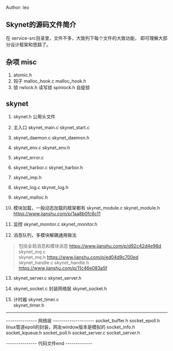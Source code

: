 Author: leo
## Skynet的源码文件简介
在 service-src目录里，文件不多，大致列下每个文件的大致功能， 即可理解大部分设计框架和思路了。

## 杂项 misc 
1. atomic.h
2. 钩子
   malloc_hook.c malloc_hook.h
3. 锁
   rwlock.h   读写锁
   spinlock.h 自旋锁    

## skynet
1. skynet.h 公用头文件
2. 主入口
   skynet_main.c
   skynet_start.c

3. skynet_daemon.c skynet_daemon.h
4. skynet_env.c skynet_env.h
5. skynet_error.c
 
6. skynet_harbor.c  skynet_harbor.h
   
7. skynet_imp.h
   
8. skynet_log.c skynet_log.h
    
9.  skynet_malloc.h

10. 模块加载，一般动态加载的框架都有
skynet_module.c
skynet_module.h
https://www.jianshu.com/p/1aa8b0fc6c11

11. 监控
skynet_monitor.c
skynet_monitor.h

12. 消息队列，多模块解耦通用做法
> 包括全局消息和模块消息
https://www.jianshu.com/p/d92c42d4e98d
skynet_mq.c         
skynet_mq.h
https://www.jianshu.com/p/ed04d9c700ed
skynet_handle.c 
skynet_handle.h  
https://www.jianshu.com/p/11c46e083a5f



13. skynet_server.c
skynet_server.h

14. skynet_socket.c      封装网络层
skynet_socket.h



16. 计时器
skynet_timer.c       
skynet_timer.h
-------------------------------------------

--------------- 网络层 --------------------
socket_buffer.h
socket_epoll.h       linux管道epoll的封装，网友window版本是模拟的
socket_info.h
socket_kqueue.h
socket_poll.h
socket_server.c
socket_server.h


--------------- 代码文件end -------------